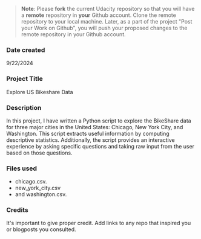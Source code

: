 >**Note**: Please **fork** the current Udacity repository so that you will have a **remote** repository in **your** Github account. Clone the remote repository to your local machine. Later, as a part of the project "Post your Work on Github", you will push your proposed changes to the remote repository in your Github account.

### Date created
9/22/2024

### Project Title
Explore US Bikeshare Data

### Description
In this project, I have written a Python script to explore the BikeShare data for three major cities in the United States: Chicago, New York City, and Washington. This script extracts useful information by computing descriptive statistics. Additionally, the script provides an interactive experience by asking specific questions and taking raw input from the user based on those questions.


### Files used
* chicago.csv.
* new_york_city.csv
* and washington.csv.

### Credits
It's important to give proper credit. Add links to any repo that inspired you or blogposts you consulted.

